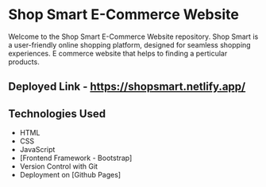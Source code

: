# Shop Smart E-Commerce Website<br>

Welcome to the Shop Smart E-Commerce Website repository. Shop Smart is a user-friendly online shopping platform, designed for seamless shopping experiences.
E commerce website that helps to finding a perticular products.
<br>

## Deployed Link - https://shopsmart.netlify.app/
## Technologies Used

- HTML
- CSS
- JavaScript
- [Frontend Framework - Bootstrap]
- Version Control with Git
- Deployment on [Github Pages]
